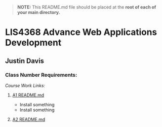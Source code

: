 > **NOTE:** This README.md file should be placed at the **root of each of your main directory.**

# LIS4368 Advance Web Applications Development

## Justin Davis

### Class Number Requirements:

*Course Work Links:*

1. [A1 README.md](a1/README.md "My A1 README.md file")
    - Install something
    - Install something

2. [A2 README.md](a2/README.md "My A2 README.md file")

